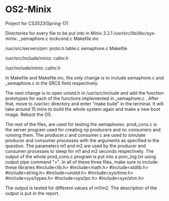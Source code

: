 # OS2-Minix

Project for CS3523(Spring-17)

Directories for every file to be put into in Minix 3.2.1
/usr/src/lib/libc/sys-minix:
        _semaphore.c
        lockcond.c
        Makefile.inc

/usr/src/servers/pm:
        proto.h
        table.c
        semaphore.c
        Makefile

/usr/src/include/minix:
        callnr.h
        

/usr/include/minix:
        callnr.h


In Makefile and Makefile.inc, the only change is to include semaphore.c and _semaphore.c in the  SRCS field respectively.

The next change is to open unistd.h in /usr/src/include and add the function prototypes for each of the functions  implemented in _semaphore.c . After that, move to /usr/src directory and  enter "make build" in the terminal. It will take around 15 mins to build the whole system again and  make a new  boot image. Reboot the OS.

The rest of the files, are used for testing the semaphores. prod_cons.c is the server program used for  creating np producers and nc consumers and  running them. The producer.c and consumer.c are used to simulate  producer and consumer processes  with the arguments as specified in the question. The parameters m1 and m2 are used by the producer and consumer processes to sleep  for m1 and m2 seconds respectively. The output of the whole  prod_cons.c program is  put into a porc_log.txt using  output pipe command ">".
In all of these three files, make sure to include these libraries
#include<lib.h>
#include<math.h>
#include<stdlib.h>
#include<string.h>
#include<unistd.h>
#include<sys/time.h>
#include<sys/types.h>
#include<sys/ipc.h>
#include<sys/shm.h>

The output is tested for  different  values of m1/m2. The description of the output is put in the report.        
